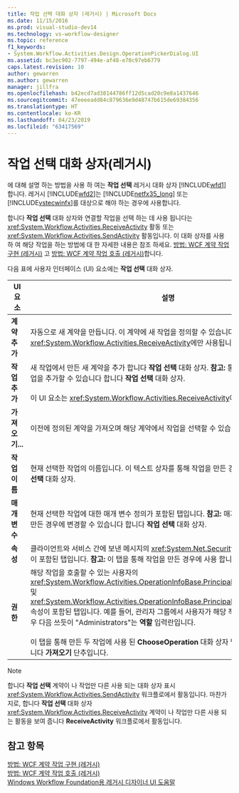 ```yaml
---
title: 작업 선택 대화 상자 (레거시) | Microsoft Docs
ms.date: 11/15/2016
ms.prod: visual-studio-dev14
ms.technology: vs-workflow-designer
ms.topic: reference
f1_keywords:
- System.Workflow.Activities.Design.OperationPickerDialog.UI
ms.assetid: bc3ec902-7797-494e-af48-e70c97eb6779
caps.latest.revision: 10
author: gewarren
ms.author: gewarren
manager: jillfra
ms.openlocfilehash: b42ecd7ad38144786ff12d5cad20c9e8a1437646
ms.sourcegitcommit: 47eeeeadd84c879636e9d48747b615de69384356
ms.translationtype: HT
ms.contentlocale: ko-KR
ms.lasthandoff: 04/23/2019
ms.locfileid: "63417569"
---
```

# <a name="choose-operation-dialog-box-legacy"></a>작업 선택 대화 상자(레거시)
에 대해 설명 하는 방법을 사용 하 여는 **작업 선택** 레거시 대화 상자 [!INCLUDE[wfd1](../includes/wfd1-md.md)]합니다. 레거시 [!INCLUDE[wfd2](../includes/wfd2-md.md)]는 [!INCLUDE[netfx35_long](../includes/netfx35-long-md.md)] 또는 [!INCLUDE[vstecwinfx](../includes/vstecwinfx-md.md)]를 대상으로 해야 하는 경우에 사용합니다.  
  
 합니다 **작업 선택** 대화 상자와 연결할 작업을 선택 하는 데 사용 됩니다는 <xref:System.Workflow.Activities.ReceiveActivity> 활동 또는 <xref:System.Workflow.Activities.SendActivity> 활동입니다. 이 대화 상자를 사용 하 여 해당 작업을 하는 방법에 대 한 자세한 내용은 참조 하세요. [방법: WCF 계약 작업 구현 (레거시)](../workflow-designer/how-to-implement-a-windows-communication-foundation-contract-operation-legacy.md) 고 [방법: WCF 계약 작업 호출 (레거시)](../workflow-designer/how-to-invoke-a-windows-communication-foundation-contract-operation-legacy.md)합니다.  
  
 다음 표에 사용자 인터페이스 (UI) 요소에는 **작업 선택** 대화 상자.  
  
|UI 요소|설명|  
|----------------|-----------------|  
|**계약 추가**|자동으로 새 계약을 만듭니다. 이 계약에 새 작업을 정의할 수 있습니다. 이 UI 요소는 <xref:System.Workflow.Activities.ReceiveActivity>에만 사용됩니다.|  
|**작업 추가**|새 작업에서 만든 새 계약을 추가 합니다 **작업 선택** 대화 상자. **참고:**  통해 만든 계약에만 새 작업을 추가할 수 있습니다 합니다 **작업 선택** 대화 상자. <br /><br /> 이 UI 요소는 <xref:System.Workflow.Activities.ReceiveActivity>에만 사용됩니다.|  
|**가져오기...**|이전에 정의된 계약을 가져오며 해당 계약에서 작업을 선택할 수 있습니다.|  
|**작업 이름**|현재 선택한 작업의 이름입니다. 이 텍스트 상자를 통해 작업을 만든 경우에 편집할 수는 **작업 선택** 대화 상자.|  
|**매개 변수**|현재 선택한 작업에 대한 매개 변수 정의가 포함된 탭입니다. **참고:**  매개 변수 정의 통해 작업을 만든 경우에 변경할 수 있습니다 합니다 **작업 선택** 대화 상자.|  
|**속성**|클라이언트와 서비스 간에 보낸 메시지의 <xref:System.Net.Security.ProtectionLevel> 설정이 포함된 탭입니다. **참고:**  이 탭을 통해 작업을 만든 경우에 사용 합니다 **작업 선택** 대화 상자.|  
|**권한**|해당 작업을 호출할 수 있는 사용자의 <xref:System.Workflow.Activities.OperationInfoBase.PrincipalPermissionName%2A> 및 <xref:System.Workflow.Activities.OperationInfoBase.PrincipalPermissionRole%2A> 속성이 포함된 탭입니다. 예를 들어, 관리자 그룹에서 사용자가 해당 작업을 호출할 허용 된 경우 다음 쓰듯이 "Administrators"는 **역할** 입력란입니다.<br /><br /> 이 탭을 통해 만든 두 작업에 사용 된 **ChooseOperation** 대화 상자 및 작업을 통해 가져온 합니다 **가져오기** 단추입니다.|  
  
> [!NOTE]
> 합니다 **작업 선택** 계약이 나 작업만 다른 사용 되는 대화 상자 표시 <xref:System.Workflow.Activities.SendActivity> 워크플로에서 활동입니다. 마찬가지로, 합니다 **작업 선택** 대화 상자 <xref:System.Workflow.Activities.ReceiveActivity> 계약이 나 작업만 다른 사용 되는 활동을 보여 줍니다 **ReceiveActivity** 워크플로에서 활동입니다.  
  
## <a name="see-also"></a>참고 항목  
 [방법: WCF 계약 작업 구현 (레거시)](../workflow-designer/how-to-implement-a-windows-communication-foundation-contract-operation-legacy.md)   
 [방법: WCF 계약 작업 호출 (레거시)](../workflow-designer/how-to-invoke-a-windows-communication-foundation-contract-operation-legacy.md)   
 [Windows Workflow Foundation용 레거시 디자이너 UI 도움말](../workflow-designer/legacy-designer-for-windows-workflow-foundation-ui-help.md)